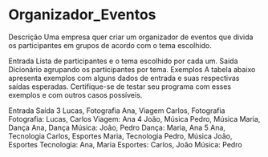 # Organizador_Eventos

Descrição
Uma empresa quer criar um organizador de eventos que divida os participantes em grupos de acordo com o tema escolhido.

Entrada
Lista de participantes e o tema escolhido por cada um.
Saída
Dicionário agrupando os participantes por tema.
Exemplos
A tabela abaixo apresenta exemplos com alguns dados de entrada e suas respectivas saídas esperadas. Certifique-se de testar seu programa com esses exemplos e com outros casos possíveis.

Entrada	Saída
3
Lucas, Fotografia
Ana, Viagem
Carlos, Fotografia	Fotografia: Lucas, Carlos
Viagem: Ana
4
João, Música
Pedro, Música
Maria, Dança
Ana, Dança	Música: João, Pedro
Dança: Maria, Ana
5
Ana, Tecnologia
Carlos, Esportes
Maria, Tecnologia
Pedro, Música
João, Esportes	Tecnologia: Ana, Maria
Esportes: Carlos, João
Música: Pedro
